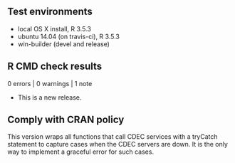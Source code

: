 ## Test environments
* local OS X install, R 3.5.3
* ubuntu 14.04 (on travis-ci), R 3.5.3
* win-builder (devel and release)

## R CMD check results

0 errors | 0 warnings | 1 note

* This is a new release.

## Comply with CRAN policy

This version wraps all functions that call CDEC services with a tryCatch statement
to capture cases when the CDEC servers are down. It is the only way to implement a
graceful error for such cases.
